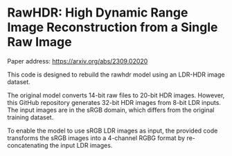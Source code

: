 # RawHDR: High Dynamic Range Image Reconstruction from a Single Raw Image

Paper address: https://arxiv.org/abs/2309.02020

This code is designed to rebuild the rawhdr model using an LDR-HDR image dataset.

The original model converts 14-bit raw files to 20-bit HDR images. However, this GitHub repository generates 32-bit HDR images from 8-bit LDR inputs. The input images are in the sRGB domain, which differs from the original training dataset.

To enable the model to use sRGB LDR images as input, the provided code transforms the sRGB images into a 4-channel RGBG format by re-concatenating the input LDR images.